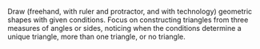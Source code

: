 Draw (freehand, with ruler and protractor, and with technology) geometric shapes with given conditions. Focus on constructing triangles from three measures of angles or sides, noticing when the conditions determine a unique triangle, more than one triangle, or no triangle.
